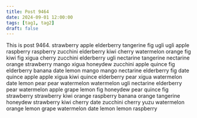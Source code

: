 ```yaml
---
title: Post 9464
date: 2024-09-01 12:00:00
tags: [tag1, tag2]
draft: false
---
```

This is post 9464.
strawberry
apple
elderberry
tangerine
fig
ugli
ugli
apple
raspberry
raspberry
zucchini
elderberry
kiwi
cherry
watermelon
orange
fig
kiwi
fig
xigua
cherry
zucchini
elderberry
ugli
nectarine
tangerine
nectarine
orange
strawberry
mango
xigua
honeydew
zucchini
apple
quince
fig
elderberry
banana
date
lemon
mango
mango
nectarine
elderberry
fig
date
quince
apple
apple
xigua
kiwi
quince
elderberry
pear
xigua
watermelon
date
lemon
pear
pear
watermelon
watermelon
ugli
nectarine
elderberry
pear
watermelon
apple
grape
lemon
fig
honeydew
pear
quince
fig
strawberry
strawberry
kiwi
orange
raspberry
banana
orange
tangerine
honeydew
strawberry
kiwi
cherry
date
zucchini
cherry
yuzu
watermelon
orange
lemon
grape
watermelon
date
lemon
lemon
raspberry
